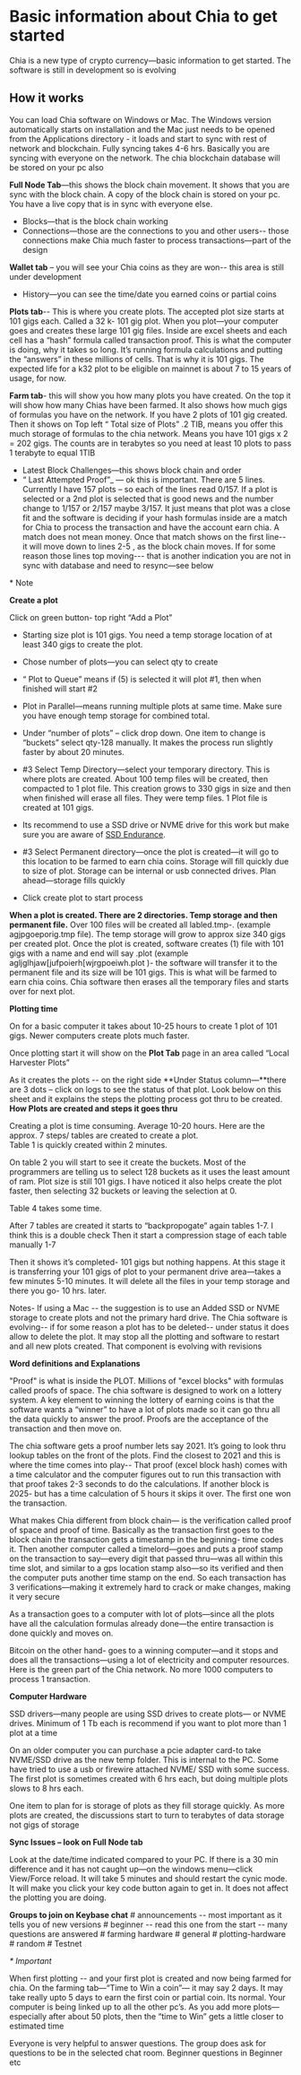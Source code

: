 # Basic information about Chia to get started

Chia is a new type of crypto currency—basic information to get started.   The software is still in development so is evolving

## How it works

You can load Chia software on Windows or Mac. The Windows version automatically starts on installation and the Mac just needs to be opened from the Applications directory - it loads and start to sync with rest of network and blockchain. Fully syncing takes 4-6 hrs.     Basically you are syncing with everyone on the network.  The chia blockchain database will be stored on your pc also

**Full Node Tab**—this shows the block chain movement.  It shows that you are sync with the block chain.  A copy of the block chain is stored on your pc.  You have a live copy that is in sync with everyone else.

- Blocks—that is the block chain working
- Connections—those are the connections to you and other users--  those connections make Chia much faster to process transactions—part of the design

**Wallet tab** – you will see your Chia coins as they are won-- this area is still under development

* History—you can see the time/date you earned coins or partial coins

**Plots tab**-- This is where you create plots.   The accepted plot size starts at 101 gigs each.  Called a 32 k- 101 gig plot.    When you plot—your computer goes and creates these large 101 gig  files.  Inside are excel sheets and each cell has a “hash” formula called transaction proof.  This is what the computer is doing, why it takes so long.  It’s running formula calculations and putting the “answers” in these millions of cells.   That is why it is 101 gigs.  The expected life for a k32 plot to be eligible on mainnet is about 7 to 15 years of usage, for now.

**Farm tab**- this will show you how many plots you have created.  On the top it will show how many Chias have been farmed.  It also shows how much gigs of formulas you have on the network.  If you have 2 plots of 101 gig created. Then it shows on Top left “ Total size of Plots”  .2 TIB, means you offer this much storage of formulas to the chia network.  Means you have 101 gigs x 2 = 202 gigs.  The counts are in terabytes so you need at least 10 plots to pass 1 terabyte to equal 1TIB

* Latest Block Challenges—this shows block chain and order
* “ Last Attempted Proof”_ — ok this is important.    There are 5 lines.  Currently I have 157 plots – so each of the lines read  0/157.   If a plot is selected  or a 2nd plot is selected that is good news and the number change to 1/157 or 2/157 maybe 3/157.   It just means that plot was a close fit and the software is deciding if your hash formulas inside are a match for Chia to process the transaction and have the account earn chia.  A match does not mean money.  Once that match shows on the first line--  it will move down to lines 2-5 , as the block chain moves.   If for some reason those lines top moving--- that is another indication you are not in sync with database and need to resync—see below


\* Note

**Create a plot**

Click on green button- top right “Add a Plot”

- Starting size plot is 101 gigs.  You need a temp storage location of at least 340 gigs to create the plot.
- Chose number of plots—you can select qty to create
- “ Plot to Queue” means if (5) is selected it will plot #1, then when finished will start #2
- Plot in Parallel—means running multiple plots at same time.  Make sure you have enough temp storage for combined total.
- Under “number of plots” – click drop down.  One item to change is “buckets” select qty-128 manually.  It makes the process run slightly faster by about 20 minutes.
- #3 Select Temp Directory—select your temporary directory.  This is where plots are created. About 100 temp files will be created, then compacted to 1 plot file.    This creation grows to 330 gigs in size and then when finished will erase all files. They were temp files.  1 Plot file is created at 101 gigs.

- Its recommend to use a SSD drive or NVME drive for this work but make sure you are aware of [SSD Endurance](https://github.com/Chia-Network/chia-blockchain/wiki/SSD-Endurance).

- #3 Select Permanent directory—once the plot is created—it will go to this location to be farmed to earn chia coins.    Storage will fill quickly due to size of plot. Storage can be internal or usb connected drives.  Plan ahead—storage fills quickly
- Click create plot to start process

**When a plot is created.   There are 2 directories.  Temp storage and then permanent file.**
Over 100 files will be created all labled.tmp-. (example  agjpgoeporig.tmp file).  The temp storage will grow to approx size 340 gigs per created plot.    Once the plot is created, software creates (1) file with 101 gigs with a name and end will say .plot (example agljglhjaw[jufpoierh[wjrgpoeiwh.plot )- the software will transfer it to the permanent file and its size will be 101 gigs.  This is what will be farmed to earn chia coins. Chia software then erases all the temporary files and starts over for next plot.

**Plotting time**

On for a basic computer  it takes about 10-25 hours to create 1 plot of 101 gigs. Newer computers create plots much faster.

Once plotting start it will show on the **Plot Tab** page in an area called “Local Harvester Plots”

 As it creates the plots -- on the right side **Under Status column—**there are 3 dots – click on logs to see the status of that plot.   Look below on this sheet and it explains the steps the plotting process got thru to be created.
**How Plots are created and steps it goes thru**

Creating a plot is time consuming.  Average 10-20 hours.  Here are the approx. 7 steps/ tables are created to create a plot.  
Table 1 is quickly created within 2 minutes.

On table 2 you will start to see it create the buckets.    Most of the programmers are telling us to select 128 buckets as it uses the least amount of ram.  Plot size is still 101 gigs.   I have noticed it also helps create the plot faster, then selecting 32 buckets or leaving the selection at 0.

Table 4 takes some time.

After 7 tables are created it starts to “backpropogate” again tables 1-7.  I think this is a double check
Then it start a compression stage of each table manually 1-7

Then it shows it’s completed- 101 gigs but nothing happens.  At this stage it is transferring your 101 gigs of plot to your permanent drive area—takes a few minutes 5-10 minutes.   It will delete all the files in your temp storage and there you go- 10 hrs. later.


Notes-
If using a Mac -- the suggestion is to use an Added SSD or NVME storage to create plots and not the primary hard drive.
The Chia software is evolving-- if for some reason a plot has to be deleted-- under status it does allow to delete the plot.  It may stop all the plotting and software to restart and all new plots created. That component is evolving with revisions

**Word definitions and Explanations**

"Proof"  is what is inside the PLOT.  Millions of "excel blocks" with formulas called proofs of space.
The chia software is designed to work on a lottery system.  A key element to winning the lottery of earning coins is that the software wants a “winner” to have a lot of plots made so it can go thru all the data quickly to answer the proof.  Proofs are the acceptance of the transaction and then move on.

The chia software gets a proof number lets say 2021.  It’s going to look thru lookup tables on the front of the plots.  Find the closest to 2021 and this is where the time comes into play-- That proof (excel block hash) comes with a time calculator and the computer figures out to run this transaction with that proof takes 2-3 seconds to do the calculations.   If another block is 2025- but has a time calculation of 5 hours it skips it over. The first one won the transaction.

What makes Chia different from block chain— is the verification called proof of space and proof of time.  Basically as the transaction first goes to the block chain the  transaction gets a timestamp in the beginning- time codes it.  Then another computer called a timelord—goes and puts a proof stamp on the transaction to say—every digit that passed thru—was all within this time slot, and similar to a gps location stamp also—so its verified and then the computer puts another time stamp on the end.  So each transaction has 3 verifications—making it extremely hard to crack or make changes, making it very secure

As a transaction goes to a computer with lot of plots—since all the plots have all the calculation formulas already done—the entire transaction is done quickly and moves on.

Bitcoin on the other hand- goes to a winning computer—and it stops and does all the transactions—using a lot of electricity and computer resources.  Here is the green part of the Chia network.  No more 1000 computers to process 1 transaction.


**Computer Hardware**

SSD drivers—many people are using SSD drives to create plots— or NVME drives.  Minimum of 1 Tb each is recommend if you want to plot more than 1 plot at a time

On an older computer you can purchase a pcie adapter card-to take NVME/SSD drive as the new temp folder.   This is internal to the PC.  Some have tried to use a usb or firewire attached NVME/ SSD with some success.  The first plot is sometimes created with 6 hrs each, but doing multiple plots slows to 8 hrs each.

One item to plan for is storage of plots as they fill storage quickly.  As more  plots are created, the discussions start to turn to terabytes of data storage not gigs of storage

**Sync Issues – look on Full Node tab**

Look at the date/time indicated compared to your PC.  If there is a 30 min difference and it has not caught up—on the windows menu—click View/Force reload.   It will take 5 minutes and should restart the cynic mode.  It will make you click your key code button again to get in.  It does not affect the plotting you are doing.

**Groups to join on Keybase chat**
\# announcements   -- most important as it tells you of new versions
\# beginner  -- read this one from the start -- many questions are answered
\# farming hardware
\# general
\# plotting-hardware
\# random
\# Testnet

*\* Important*

When first plotting --   and your first plot is created and now being farmed for chia.  On the farming tab—“Time to Win a coin”— it may say 2 days.   It may take really upto 5 days to earn the first coin or partial coin.  Its normal.  Your computer is being linked up to all the other pc’s.   As you add more plots—especially after about 50 plots, then the “time to Win” gets a little closer to estimated time

Everyone is very helpful to answer questions.  The group does ask for questions to be in the selected chat room.  Beginner questions in Beginner etc

